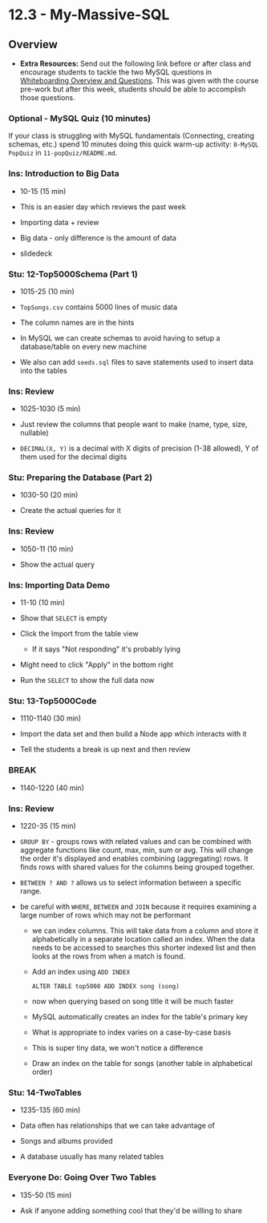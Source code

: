 # 12.3 - My-Massive-SQL

## Overview

- **Extra Resources:** Send out the following link before or after class and encourage students to tackle the two MySQL questions in [Whiteboarding Overview and Questions](https://coding-bootcamp-whiteboarding-algorithms.readthedocs-hosted.com/en/latest/). This was given with the course pre-work but after this week, students should be able to accomplish those questions.

### Optional - MySQL Quiz (10 minutes)

If your class is struggling with MySQL fundamentals (Connecting, creating schemas, etc.) spend 10 minutes doing this quick warm-up activity: `0-MySQL PopQuiz` in `11-popQuiz/README.md`.

### Ins: Introduction to Big Data

- 10-15 (15 min)

- This is an easier day which reviews the past week

- Importing data + review

- Big data - only difference is the amount of data

- slidedeck

### Stu: 12-Top5000Schema (Part 1)

- 1015-25 (10 min)

- `TopSongs.csv` contains 5000 lines of music data

- The column names are in the hints

- In MySQL we can create schemas to avoid having to setup a database/table on every new machine

- We also can add `seeds.sql` files to save statements used to insert data into the tables

### Ins: Review

- 1025-1030 (5 min)

- Just review the columns that people want to make (name, type, size, nullable)

- `DECIMAL(X, Y)` is a decimal with X digits of precision (1-38 allowed), Y of them used for the decimal digits

### Stu: Preparing the Database (Part 2)

- 1030-50 (20 min)

- Create the actual queries for it

### Ins: Review

- 1050-11 (10 min)

- Show the actual query

### Ins: Importing Data Demo

- 11-10 (10 min)

- Show that `SELECT` is empty

- Click the Import from the table view

  - If it says "Not responding" it's probably lying

- Might need to click "Apply" in the bottom right

- Run the `SELECT` to show the full data now

### Stu: 13-Top5000Code

- 1110-1140 (30 min)

- Import the data set and then build a Node app which interacts with it

- Tell the students a break is up next and then review

### BREAK

- 1140-1220 (40 min)

### Ins: Review

- 1220-35 (15 min)

- `GROUP BY` - groups rows with related values and can be combined with aggregate functions like count, max, min, sum or avg. This will change the order it's displayed and enables combining (aggregating) rows. It finds rows with shared values for the columns being grouped together.

- `BETWEEN ? AND ?` allows us to select information between a specific range.

- be careful with `WHERE`, `BETWEEN` and `JOIN` because it requires examining a large number of rows which may not be performant

  - we can index columns. This will take data from a column and store it alphabetically in a separate location called an index. When the data needs to be accessed to searches this shorter indexed list and then looks at the rows from when a match is found.

  - Add an index using `ADD INDEX`

    `ALTER TABLE top5000 ADD INDEX song (song)`

  - now when querying based on song title it will be much faster

  - MySQL automatically creates an index for the table's primary key

  - What is appropriate to index varies on a case-by-case basis

  - This is super tiny data, we won't notice a difference

  - Draw an index on the table for songs (another table in alphabetical order)

### Stu: 14-TwoTables

- 1235-135 (60 min)

- Data often has relationships that we can take advantage of

- Songs and albums provided

- A database usually has many related tables

### Everyone Do: Going Over Two Tables

- 135-50 (15 min)

- Ask if anyone adding something cool that they'd be willing to share

